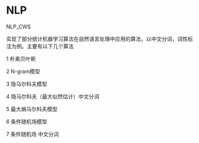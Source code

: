 # NLP
NLP_CWS

实现了部分统计机器学习算法在自然语言处理中应用的算法，以中文分词，词性标注为例。主要有以下几个算法

1 朴素贝叶斯

2 N-gram模型

3 隐马尔科夫模型

4 隐马尔科夫（最大似然估计）中文分词

5 最大熵马尔科夫模型

6 条件随机场模型

7 条件随机场 中文分词
